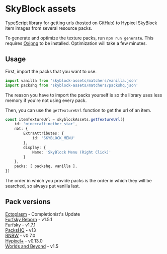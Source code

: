 # SkyBlock assets

TypeScript library for getting urls (hosted on GitHub) to Hypixel SkyBlock item images from several resource packs.

To generate and optimize the texture packs, run `npm run generate`. This requires [Oxipng](https://github.com/shssoichiro/oxipng) to be installed. Optimization will take a few minutes.

## Usage

First, import the packs that you want to use.
```ts
import vanilla from 'skyblock-assets/matchers/vanilla.json'
import packshq from 'skyblock-assets/matchers/packshq.json'
```
The reason you have to import the packs yourself is so the library uses less memory if you're not using every pack.

Then, you can use the `getTextureUrl` function to get the url of an item.
```ts
const itemTextureUrl = skyblockAssets.getTextureUrl({
	id: 'minecraft:nether_star',
	nbt: {
		ExtraAttributes: {
			id: 'SKYBLOCK_MENU'
		},
		display: {
			Name: 'SkyBlock Menu (Right Click)'
		}
	},
	packs: [ packshq, vanilla ],
})
```
The order in which you provide packs is the order in which they will be searched, so always put vanilla last.


## Pack versions

[Ectoplasm](https://hypixel.net/threads/2239953) - Completionist's Update\
[Furfsky Reborn](https://furfsky.net) - v1.5.1\
[Furfsky](https://hypixel.net/threads/2138599) - v1.7.1\
[PacksHQ](https://packshq.com) - v13\
[RNBW](https://hypixel.net/threads/3470904) - v0.7.0\
[Hypixel+](https://hypixel.net/threads/4174260) - v0.13.0\
[Worlds and Beyond](https://hypixel.net/threads/3597207) - v1.5

